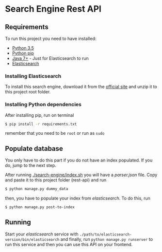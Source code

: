 # Search Engine Rest API

## Requirements

To run this project you need to have installed:
* [Python 3.5](https://www.python.org/)
* [Python pip](https://pypi.python.org/pypi/pip)
* [Java 7+](http://www.oracle.com/technetwork/java/javase/downloads/index.html) - Just for Elasticsearch to run
* [Elasticsearch](https://www.elastic.co/guide/en/elasticsearch/reference/current/setup.html#jvm-version)

### Installing Elasticsearch

To install this search engine, download it from the [official site](https://www.elastic.co/downloads/elasticsearch)
and unzip it to this project root folder.

### Installing Python dependencies

After installing pip, run on terminal
```bash
$ pip install -r requirements.txt
```
remember that you need to be `root` or run as `sudo`

## Populate database

You only have to do this part if you do not have an index populated. If you do, jump to the next step.

After running [./search-engine/index.sh](https://github.com/info-retrieval/search-engine) you will have a _parser.json_ file. Copy and paste it to this project folder (rest-api) and run 
```bash
$ python manage.py dummy_data
```

then, you have to populate your index from _elasticsearch_. To do this, run
```bash
$ python manage.py post-to-index
```

## Running

Start your _elasticsearch_ service with `./path/to/elasticsearch-version/bin/elasticsearch` 
and finally, run `python manage.py runserver` to run this service and then you can use this API on your frontend.
